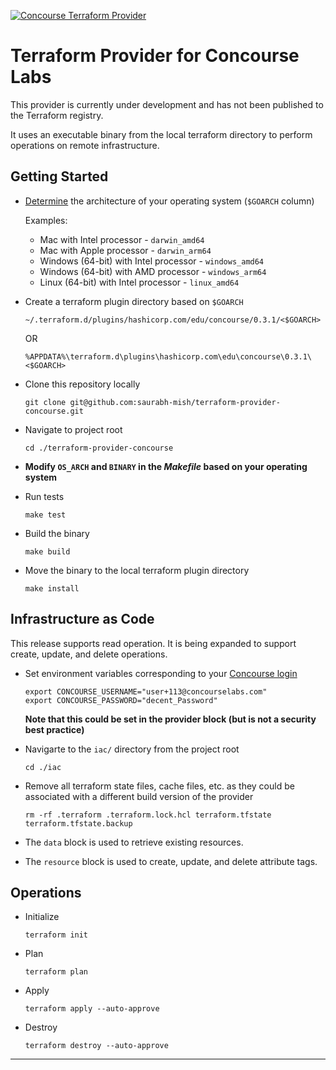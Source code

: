 [![Concourse Terraform Provider](https://github.com/saurabh-mish/terraform-provider-concourse/actions/workflows/ci.yaml/badge.svg)](https://github.com/saurabh-mish/terraform-provider-concourse/actions/workflows/ci.yaml)

# Terraform Provider for Concourse Labs

This provider is currently under development and has not been published to the Terraform registry.

It uses an executable binary from the local terraform directory to perform operations on remote infrastructure.

## Getting Started

+ [Determine][1] the architecture of your operating system (`$GOARCH` column)

  Examples:

  + Mac with Intel processor - `darwin_amd64`
  + Mac with Apple processor - `darwin_arm64`
  + Windows (64-bit) with Intel processor - `windows_amd64`
  + Windows (64-bit) with AMD processor - `windows_arm64`
  + Linux (64-bit) with Intel processor - `linux_amd64`

+ Create a terraform plugin directory based on `$GOARCH`

  `~/.terraform.d/plugins/hashicorp.com/edu/concourse/0.3.1/<$GOARCH>`

  OR

  `%APPDATA%\terraform.d\plugins\hashicorp.com\edu\concourse\0.3.1\<$GOARCH>`

+ Clone this repository locally

  `git clone git@github.com:saurabh-mish/terraform-provider-concourse.git`

+ Navigate to project root

  `cd ./terraform-provider-concourse`

+ **Modify `OS_ARCH` and `BINARY` in the *Makefile* based on your operating system**

+ Run tests

  `make test`

+ Build the binary

  `make build`

+ Move the binary to the local terraform plugin directory

  `make install`

## Infrastructure as Code

This release supports read operation. It is being expanded to support create, update, and delete operations.

+ Set environment variables corresponding to your [Concourse login][2]

  ```
  export CONCOURSE_USERNAME="user+113@concourselabs.com"
  export CONCOURSE_PASSWORD="decent_Password"
  ```

  **Note that this could be set in the provider block (but is not a security best practice)**

+ Navigarte to the `iac/` directory from the project root

  `cd ./iac`

+ Remove all terraform state files, cache files, etc. as they could be associated with a different build version of the provider

  `rm -rf .terraform .terraform.lock.hcl terraform.tfstate terraform.tfstate.backup`

+ The `data` block is used to retrieve existing resources.

+ The `resource` block is used to create, update, and delete attribute tags.


## Operations

+ Initialize

  `terraform init`

+ Plan

  `terraform plan`

+ Apply

  `terraform apply --auto-approve`

+ Destroy

  `terraform destroy --auto-approve`


---

[1]: https://go.dev/doc/install/source#environment
[2]: https://prod.concourselabs.io/
